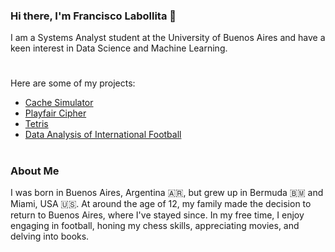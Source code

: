 ### Hi there, I'm Francisco Labollita 👋

I am a Systems Analyst student at the University of Buenos Aires and have a keen interest in Data Science and Machine Learning. 

#

Here are some of my projects:

* [Cache Simulator](https://github.com/franlabollita/cachesim)
* [Playfair Cipher](https://github.com/franlabollita/cifradoplayfair)
* [Tetris](https://github.com/franlabollita/tetris)
* [Data Analysis of International Football](https://github.com/franlabollita/Data-Analysis-of-International-Football)
# 

### About Me ###
I was born in Buenos Aires, Argentina 🇦🇷, but grew up in Bermuda 🇧🇲 and Miami, USA 🇺🇸. At around the age of 12, my family made the decision to return to Buenos Aires, where I've stayed since. In my free time, I enjoy engaging in football, honing my chess skills, appreciating movies, and delving into books.
<!--
**franlabollita/franlabollita** is a ✨ _special_ ✨ repository because its `README.md` (this file) appears on your GitHub profile.

Here are some ideas to get you started:

- 🔭 I’m currently working on ...
- 🌱 I’m currently learning ...
- 👯 I’m looking to collaborate on ...
- 🤔 I’m looking for help with ...
- 💬 Ask me about ...
- 📫 How to reach me: ...
- 😄 Pronouns: ...
- ⚡ Fun fact: ...
-->
